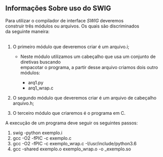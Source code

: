 <h2> Informações Sobre uso do SWIG </h2>

<p>
    Para utilizar o compilador de interface <em>SWIG</em> deveremos </br>
    construir três módulos ou arquivos. Os quais são discriminados  </br>
    da seguinte maneira:</br></br>  
</p>

<p>

   1) O primeiro módulo que deveremos criar é um arquivo.i; </br>

      - Neste módulo utilizamos um cabeçalho que usa um conjunto de diretivas buscando</br>
      empacotar o programa, a partir desse arquivo criamos dois outro módulos: </br>

	      - arq1.py 
	      - arq1_wrap.c 

   2) O segundo módulo que deveremos criar é um arquivo de cabeçalho arquivo.h; </br>
      
   3) O terceiro módulo que criaremos é o programa em C. </br>               

</p>

<p>
   A execução de um programa deve seguir os seguintes passos: </br>
   
   1) swig -python exemplo.i </br>
   2) gcc -O2 -fPIC -c exemplo.c </br>
   3) gcc -O2 -fPIC -c exemplo_wrap.c -I/usr/include/python3.6 </br>
   4) gcc -shared exemplo.o exemplo_wrap.o -o _exemplo.so </br>
   
</p>
